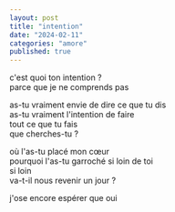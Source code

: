 ```yaml
---
layout: post
title: "intention"
date: "2024-02-11"
categories: "amore"
published: true
---
```


c'est quoi ton intention ?  
parce que je ne comprends pas  

as-tu vraiment envie de dire ce que tu dis  
as-tu vraiment l'intention de faire  
tout ce que tu fais  
que cherches-tu ?  

où l'as-tu placé mon cœur  
pourquoi l'as-tu garroché si loin de toi  
si loin  
va-t-il nous revenir un jour ?

j'ose encore espérer que oui  
